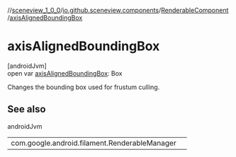 //[sceneview_1_0_0](../../../index.md)/[io.github.sceneview.components](../index.md)/[RenderableComponent](index.md)/[axisAlignedBoundingBox](axis-aligned-bounding-box.md)

# axisAlignedBoundingBox

[androidJvm]\
open var [axisAlignedBoundingBox](axis-aligned-bounding-box.md): Box

Changes the bounding box used for frustum culling.

## See also

androidJvm

| | |
|---|---|
| com.google.android.filament.RenderableManager |  |
